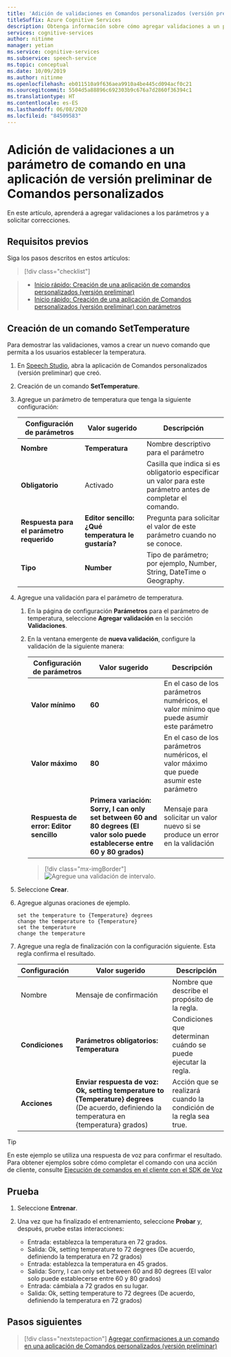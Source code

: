 ```yaml
---
title: 'Adición de validaciones en Comandos personalizados (versión preliminar): servicio Voz'
titleSuffix: Azure Cognitive Services
description: Obtenga información sobre cómo agregar validaciones a un parámetro de comando en una aplicación de versión preliminar de Comandos personalizados.
services: cognitive-services
author: nitinme
manager: yetian
ms.service: cognitive-services
ms.subservice: speech-service
ms.topic: conceptual
ms.date: 10/09/2019
ms.author: nitinme
ms.openlocfilehash: eb011510a9f636aea9910a4be445cd094acf0c21
ms.sourcegitcommit: 5504d5a88896c692303b9c676a7d2860f36394c1
ms.translationtype: HT
ms.contentlocale: es-ES
ms.lasthandoff: 06/08/2020
ms.locfileid: "84509583"
---
```

# <a name="add-validations-to-a-command-parameter-in-a-custom-commands-preview-application"></a>Adición de validaciones a un parámetro de comando en una aplicación de versión preliminar de Comandos personalizados

En este artículo, aprenderá a agregar validaciones a los parámetros y a solicitar correcciones.

## <a name="prerequisites"></a>Requisitos previos

Siga los pasos descritos en estos artículos:

> [!div class="checklist"]
 
> * [Inicio rápido: Creación de una aplicación de comandos personalizados (versión preliminar)](./quickstart-custom-speech-commands-create-new.md)
> * [Inicio rápido: Creación de una aplicación de Comandos personalizados (versión preliminar) con parámetros](./quickstart-custom-speech-commands-create-parameters.md)

## <a name="create-a-settemperature-command"></a>Creación de un comando SetTemperature

Para demostrar las validaciones, vamos a crear un nuevo comando que permita a los usuarios establecer la temperatura.

1. En [Speech Studio](https://speech.microsoft.com/), abra la aplicación de Comandos personalizados (versión preliminar) que creó.
1. Creación de un comando **SetTemperature**.
1. Agregue un parámetro de temperatura que tenga la siguiente configuración:

   | Configuración de parámetros           | Valor sugerido    |Descripción                 |                                    
   | ----------------- | ----------------------------------| -------------|
   | **Nombre**              | **Temperatura**                       | Nombre descriptivo para el parámetro                                |
   | **Obligatorio**          | Activado                           | Casilla que indica si es obligatorio especificar un valor para este parámetro antes de completar el comando. |
   | **Respuesta para el parámetro requerido**     | **Editor sencillo: ¿Qué temperatura le gustaría?**  | Pregunta para solicitar el valor de este parámetro cuando no se conoce. |
   | **Tipo**              | **Number**                            | Tipo de parámetro; por ejemplo, Number, String, DateTime o Geography.   |

1. Agregue una validación para el parámetro de temperatura.

    1. En la página de configuración **Parámetros** para el parámetro de temperatura, seleccione **Agregar validación** en la sección **Validaciones**.

    1. En la ventana emergente de **nueva validación**, configure la validación de la siguiente manera:
  
       | Configuración de parámetros         | Valor sugerido                                          | Descripción                                                                        |
       | ----------------- | -------------------------------------------------------- | ------------------------------------------------------------------------------------------------ |
       | **Valor mínimo**        | **60**               | En el caso de los parámetros numéricos, el valor mínimo que puede asumir este parámetro |
       | **Valor máximo**        | **80**               | En el caso de los parámetros numéricos, el valor máximo que puede asumir este parámetro |
       | **Respuesta de error: Editor sencillo**| **Primera variación: Sorry, I can only set between 60 and 80 degrees (El valor solo puede establecerse entre 60 y 80 grados)**      | Mensaje para solicitar un valor nuevo si se produce un error en la validación                                       |

       > [!div class="mx-imgBorder"]
       > ![Agregue una validación de intervalo](media/custom-speech-commands/validations-add-temperature.png).

1. Seleccione **Crear**.

1. Agregue algunas oraciones de ejemplo.

   ```
   set the temperature to {Temperature} degrees
   change the temperature to {Temperature}
   set the temperature
   change the temperature
   ```

1. Agregue una regla de finalización con la configuración siguiente. Esta regla confirma el resultado.

   | Configuración    | Valor sugerido                                           |Descripción                                     |
   | ---------- | --------------------------------------------------------- |-----|
   | Nombre       | Mensaje de confirmación                                      |Nombre que describe el propósito de la regla. |
   | **Condiciones** | **Parámetros obligatorios: Temperatura**                       |Condiciones que determinan cuándo se puede ejecutar la regla.    |   
   | **Acciones**    | **Enviar respuesta de voz: Ok, setting temperature to {Temperature} degrees** (De acuerdo, definiendo la temperatura en {temperatura} grados) | Acción que se realizará cuando la condición de la regla sea true. |

> [!TIP]
> En este ejemplo se utiliza una respuesta de voz para confirmar el resultado. Para obtener ejemplos sobre cómo completar el comando con una acción de cliente, consulte [ Ejecución de comandos en el cliente con el SDK de Voz](./how-to-custom-speech-commands-fulfill-sdk.md)

## <a name="try-it-out"></a>Prueba

1. Seleccione **Entrenar**.

1. Una vez que ha finalizado el entrenamiento, seleccione **Probar** y, después, pruebe estas interacciones:

    - Entrada: establezca la temperatura en 72 grados.
    - Salida: Ok, setting temperature to 72 degrees (De acuerdo, definiendo la temperatura en 72 grados)
    - Entrada: establezca la temperatura en 45 grados.
    - Salida: Sorry, I can only set between 60 and 80 degrees (El valor solo puede establecerse entre 60 y 80 grados)
    - Entrada: cámbiala a 72 grados en su lugar.
    - Salida: Ok, setting temperature to 72 degrees (De acuerdo, definiendo la temperatura en 72 grados)

## <a name="next-steps"></a>Pasos siguientes

> [!div class="nextstepaction"]
> [Agregar confirmaciones a un comando en una aplicación de Comandos personalizados (versión preliminar)](./how-to-custom-speech-commands-confirmations.md)
